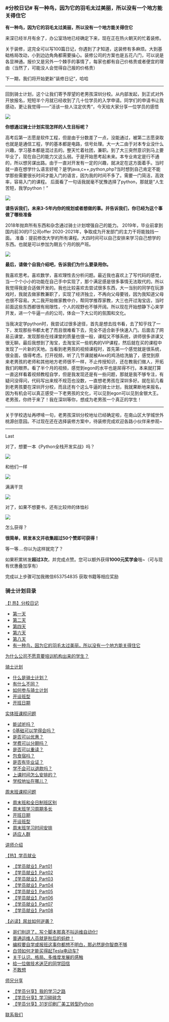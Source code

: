 ### #分校日记# 有一种鸟，因为它的羽毛太过美丽，所以没有一个地方能关得住它

**有一种鸟，因为它的羽毛太过美丽，所以没有一个地方能关得住它**

来深已经半月有余了，办公室场地已经确定下来，现在正在热火朝天的忙着装修。

关于装修，这完全可以写100篇日记，你遇到了才知道，这装修有多麻烦。大到基础格局改动，小到边边角角都需要操心。装修公司的方案也是五花八门，可以说是各显神通。报价又是另外一个棘手的事情了，每家也都有自己价格贵或者便宜的理由（当然了，可能没人会觉得自己报的价格贵）

下一期，我们将开始更新”装修日记“，哈哈

***

回到骑士计划，这个让我们寄予厚望的老男孩深圳分校。从内部发起，到正式对外开放报名，短短半个月就已经收到了几十位学员的入学申请。同学们的申请书让我感动，更让我觉得——”活该一些人注定优秀“，今天给大家分享一位学员的感悟


![](https://hcdn1.luffycity.com/data/knight/diary/06/01.png)

**你想通过骑士计划实现怎样的人生目标呢？**

高考后第一志愿是软件工程，但是由于分数差了一点，没能通过，被第二志愿录取也就是是通信工程，学的基本都是电路，信号处理。大一大二由于对本专业没什么兴趣，学习基本都是混过去的。整天忙着社团，兼职。到了大三突然意识到马上要毕业了，现在自己的能力又这么弱。于是开始思考起未来。本专业肯定是行不通的，所以想另谋出路。由于一直对开发有一定的兴趣，就决定在这方面着手。当时就一直在想学什么语言好呢？是学java,c++,python,php?当时想到自己肯定不能学那些需要很长时间才能入门的语言，因为我的时间不多了。需要一门简洁，高效率，容易入门的课程。 后面看了一句话我就毫不犹豫选择了python，那就是“人生苦短，我学python！”

![](https://hcdn1.luffycity.com/data/knight/diary/06/02.png)

**请告诉我们，未来3-5年内你的规划或者想做的事。并告诉我们，你已经为这个事做了哪些准备**

2018年抛弃所有东西和杂念通过骑士计划增强自己的能力。
2019年，毕业前拿到国内前30的IT公司offer
2020-2021年，争取成为开发部门的主力干将能独挡一面。
准备：提前修改大学的所有课程。大四时间可以自己安排来学习自己想学的东西。也就是可以参加为期五个月的脱产班。

![](https://hcdn1.luffycity.com/data/knight/diary/06/03.png)

**最后，请做个自我介绍吧，告诉我们为什么要录用你。**

我喜欢思考。喜欢数学，喜欢理性去分析问题。最近我也喜欢上了写代码的感觉，当一个个小小的功能在自己手中实现了，那个满足感是很多事情无法取代的。所以我觉得我是合适做开发的。我也比较喜欢去尝试很多东西，大一当别的同学在玩游戏时，我就去做家教兼职了，实现了经济独立，不再向父母要钱，因为我知道父母也很不容易。大二我开始做家教中介，帮同学推荐家教，大三也开过淘宝店，当时前面这些东西都很有局限性，个人的视野也不够开阔。所以现在开始想静下心来学开发，进一个牛逼一点的公司，体会一下大公司的氛围和文化。

当我决定学python时，我尝试过很多途径，首先是想去找书看，去了知乎找了一下，发现那些书都太老了而且很难看下去，完全不适合新手快速入门。后面去了网易云课堂，发现那些在线课堂的质量也很一般，课程又不够系统，讲师很多讲课又很无聊。最后我想到了淘宝，去淘宝买一些机构的VIP课程，然后就在买的课程中发现了一片新的天地。当看到老男孩的视频课程时，首先第一个感觉就是很系统，很全面，值得考虑。打开视频，听了几节课就被Alex的鸡汤给洗脑了，感觉到原来老男孩的老师和其他地方老师很不一样，不止传授知识，还在教我们做人，开拓我们的眼界。看了半个月的视频，感觉到egon的水平也是屌得不行。本来就打算一直这样看着视频教程自学，但是我发现还是有一些问题，那就是我不够专注，有疑问没得问，代码写出来规不规范也没数，一直想老男孩在深圳多好。就在前几看到老男孩要在深圳开分校，而且还有个这么牛逼的骑士计划，我就果断地来报名，因为有机会可以真正感受一下老男孩的文化，可以见到egon可以见到金银大王。老男孩，你终于来了！我在深圳等你，想成为老男孩一个真正的学生！

***

关于学校选址再啰嗦一句，老男孩深圳分校地址已经确定啦，在南山区大学城世外桃源创意园。不过现在还在选择装修方案中，待装修完成欢迎各路小伙伴来参观~

***

Last

对了，想要一本《Python全栈开发实战》吗？  

![](https://hcdn1.luffycity.com/static/frontend/activity/givingbook4_1522138118.932145.jpeg)  

和他们一样  

![](https://hcdn1.luffycity.com/static/frontend/activity/givingbook1_1522138119.203927.jpeg)

满满干货

![](https://hcdn1.luffycity.com/static/frontend/activity/givingbook3_1522138119.6417637.jpeg)  

对了，如果不想要书，还有比较帅的体恤衫

![](https://hcdn1.luffycity.com/data/knight/diary/04/10.png)  

怎么获得？

**很简单，转发本文并收集超过50个赞即可获得！**

等一等....你以为这样就完了？

如果积累转发**超过3次**，并完成点赞。您可以额外获得**1000元奖学金**哦~（可与现有优惠叠加享有）

完成以上步骤可加我微信653754835 获取书籍等相应奖励






### 骑士计划目录

[【! 热】分校日记](https://www.luffycity.com/qsjh-book/diary/)
- [第一天](https://www.luffycity.com/qsjh-book/diary/chapter01.html)
- [第二天](https://www.luffycity.com/qsjh-book/diary/chapter02.html)
- [第四天](https://www.luffycity.com/qsjh-book/diary/chapter03.html)
- [第六天](https://www.luffycity.com/qsjh-book/diary/chapter04.html)
- [第八天](https://www.luffycity.com/qsjh-book/diary/chapter05.html)
- [有一种鸟，因为它的羽毛太过美丽，所以没有一个地方能关得住它](https://www.luffycity.com/qsjh-book/diary/chapter06.html)  

[为什么公司不愿意要培训机构出来的学生？](https://www.luffycity.com/qsjh-book/advertorial.html)

[骑士计划](https://www.luffycity.com/qsjh-book/knight/)
- [什么是骑士计划？](https://www.luffycity.com/qsjh-book/knight/chapter01.html)
- [有什么不同？](https://www.luffycity.com/qsjh-book/knight/chapter02.html)
- [如何参与骑士计划](https://www.luffycity.com/qsjh-book/knight/chapter03.html)
- [开设班型](https://www.luffycity.com/qsjh-book/knight/chapter04.html)
- [开班日期](https://www.luffycity.com/qsjh-book/knight/chapter05.html)

[实体班课程问题](https://www.luffycity.com/qsjh-book/question/)
- [能试听吗？](https://www.luffycity.com/qsjh-book/question/chapter01.html)
- [0基础可以学得会吗？](https://www.luffycity.com/qsjh-book/question/chapter02.html)
- [是否可以优惠？](https://www.luffycity.com/qsjh-book/question/chapter03.html)
- [学费可以分期吗？](https://www.luffycity.com/qsjh-book/question/chapter04.html)
- [是否可以重读？](https://www.luffycity.com/qsjh-book/question/chapter05.html)
- [包食宿吗？](https://www.luffycity.com/qsjh-book/question/chapter06.html)
- [是否有毕业证？](https://www.luffycity.com/qsjh-book/question/chapter07.html)
- [学不会可以退款吗？](https://www.luffycity.com/qsjh-book/question/chapter08.html)
- [上课时间怎么安排的？](https://www.luffycity.com/qsjh-book/question/chapter09.html)
- [学校地址在哪儿？](https://www.luffycity.com/qsjh-book/question/chapter10.html)

[周末班课程问题](https://www.luffycity.com/qsjh-book/wquestion/)

- [周末班和全日制班区别](https://www.luffycity.com/qsjh-book/wquestion/chapter01.html)
- [周末班学习周期多长](https://www.luffycity.com/qsjh-book/wquestion/chapter02.html)
- [开班日期](https://www.luffycity.com/qsjh-book/wquestion/chapter03.html)
- [开设班型](https://www.luffycity.com/qsjh-book/wquestion/chapter04.html)
- [周末班学习时间安排](https://www.luffycity.com/qsjh-book/wquestion/chapter05.html)
- [适应人群](https://www.luffycity.com/qsjh-book/wquestion/chapter06.html)


[讲师介绍](https://www.luffycity.com/qsjh-book/techers.html)

[【热】学员就业](https://www.luffycity.com/qsjh-book/jobs/)
- [【学员就业】Part01](https://www.luffycity.com/qsjh-book/jobs/chapter01.html)
- [【学员就业】Part02](https://www.luffycity.com/qsjh-book/jobs/chapter02.html)
- [【学员就业】Part03](https://www.luffycity.com/qsjh-book/jobs/chapter03.html)
- [【学员就业】Part04](https://www.luffycity.com/qsjh-book/jobs/chapter04.html)
- [【学员就业】Part05](https://www.luffycity.com/qsjh-book/jobs/chapter05.html)
- [【学员就业】Part06](https://www.luffycity.com/qsjh-book/jobs/chapter06.html)
- [【学员就业】Part07](https://www.luffycity.com/qsjh-book/jobs/chapter07.html)
- [【学员就业】Part08](https://www.luffycity.com/qsjh-book/jobs/chapter08.html)

[【必读】屌丝如何逆袭？](https://www.luffycity.com/qsjh-book/soul/)

- [哥们别逗了，写个脚本那真不叫运维自动化!](https://www.luffycity.com/qsjh-book/soul/chapter01.html)
- [普通运维人员就是秋后的蚂蚱！](https://www.luffycity.com/qsjh-book/soul/chapter02.html)
- [编程要自学或报班这事你都想不明白，那必然是你智商不够](https://www.luffycity.com/qsjh-book/soul/chapter03.html)
- [白领如何才能买得起Tesla电动车?](https://www.luffycity.com/qsjh-book/soul/chapter04.html)
- [关于认识、格局、多维度发展的感触](https://www.luffycity.com/qsjh-book/soul/chapter05.html)
- [给一位做技术迷茫的同学回信](https://www.luffycity.com/qsjh-book/soul/chapter06.html)
- [不敢想](https://www.luffycity.com/qsjh-book/soul/chapter07.html)

[师兄分享](https://www.luffycity.com/qsjh-book/bro/)
- [【学员分享】我的学习之路](https://www.luffycity.com/qsjh-book/bro/chapter01.html)
- [【学员分享】学习碎碎念](https://www.luffycity.com/qsjh-book/bro/chapter02.html)
- [【学员分享】31岁印刷厂美工转型Python](https://www.luffycity.com/qsjh-book/bro/chapter03.html)

[联系我们](https://www.luffycity.com/qsjh-book/contact.html)
